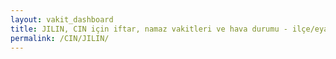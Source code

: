 ```yaml
---
layout: vakit_dashboard
title: JILIN, CIN için iftar, namaz vakitleri ve hava durumu - ilçe/eyalet seç
permalink: /CIN/JILIN/
---
```


<script type="text/javascript">
  var GLOBAL_COUNTRY = 'CIN';
  var GLOBAL_CITY = 'JILIN';
  var GLOBAL_STATE = '';
  var lat = 72;
  var lon = 21;
</script>
